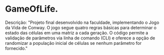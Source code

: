 # GameOfLife.

Descrição:
"Projeto final desenvolvido na faculdade, implementando o Jogo da Vida de Conway. O jogo segue quatro regras básicas para determinar o estado das células em uma matriz a cada geração. O código permite a validação de parâmetros via linha de comando (CLI) e oferece a opção de randomizar a população inicial de células se nenhum parâmetro for fornecido."


